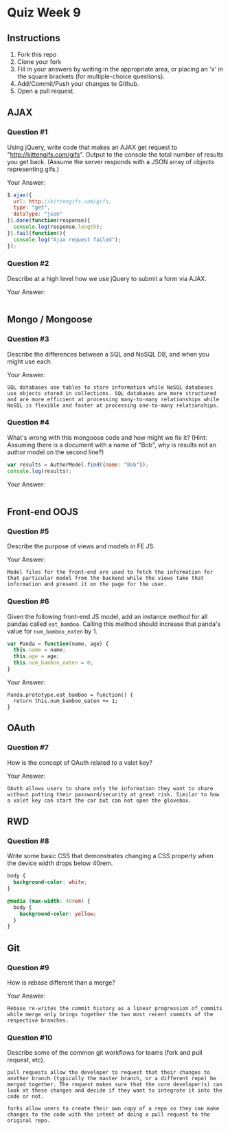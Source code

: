 # Quiz Week 9

## Instructions

1. Fork this repo
2. Clone your fork
3. Fill in your answers by writing in the appropriate area, or placing an 'x' in
the square brackets (for multiple-choice questions).
4. Add/Commit/Push your changes to Github.
5. Open a pull request.

## AJAX

### Question #1

Using jQuery, write code that makes an AJAX get request to "http://kittengifs.com/gifs". Output to the console the total number of results you get back. (Assume the server responds with a JSON array of objects representing gifs.)

Your Answer:
```js
$.ajax({
  url: http://kittengifs.com/gifs,
  type: "get",
  dataType: "json"
}).done(function(response){
  console.log(response.length);
}).fail(function(){
  console.log("Ajax request failed");
});
```

### Question #2

Describe at a high level how we use jQuery to submit a form via AJAX.

Your Answer:
```text

```


## Mongo / Mongoose

### Question #3

Describe the differences between a SQL and NoSQL DB, and when you might use each.

Your Answer:
```text
SQL databases use tables to store information while NoSQL databases use objects stored in collections. SQL databases are more structured and are more efficient at processing many-to-many relationships while NoSQL is flexible and faster at processing one-to-many relationships.
```


### Question #4

What's wrong with this mongoose code and how might we fix it?
(Hint: Assuming there is a document with a name of "Bob", why is results not an author model on the second line?)

```js
var results = AuthorModel.find({name: "Bob"});
console.log(results);
```

Your Answer:
```text

```

## Front-end OOJS

### Question #5

Describe the purpose of views and models in FE JS.

Your Answer:
```text
Model files for the front-end are used to fetch the information for that particular model from the backend while the views take that information and present it on the page for the user.
```

### Question #6

Given the following front-end JS model, add an instance method for all pandas called `eat_bamboo`. Calling this method should increase that panda's value for `num_bamboo_eaten` by 1.

```js
var Panda = function(name, age) {
  this.name = name;
  this.age = age;
  this.num_bamboo_eaten = 0;
}
```

Your Answer:
```text
Panda.prototype.eat_bamboo = function() {
  return this.num_bamboo_eaten += 1;
}
```


## OAuth

### Question #7

How is the concept of OAuth related to a valet key?

Your Answer:
```text
OAuth allows users to share only the information they want to share without putting their password/security at great risk. Similar to how a valet key can start the car but can not open the glovebox.
```


## RWD

### Question #8

Write some basic CSS that demonstrates changing a CSS property when the device width drops below 40rem.

```css
body {
  background-color: white;
}

@media (max-width: 40rem) {
  body {
    background-color: yellow;
  }
}
```

## Git

### Question #9

How is rebase different than a merge?

Your Answer:
```text
Rebase re-writes the commit history as a linear progression of commits while merge only brings together the two most recent commits of the respective branches.
```

### Question #10

Describe some of the common git workflows for teams (fork and pull request, etc).

```text
pull requests allow the developer to request that their changes to another branch (typically the master branch, or a different repo) be merged together. The request makes sure that the core developer(s) can look at these changes and decide if they want to integrate it into the code or not.

forks allow users to create their own copy of a repo so they can make changes to the code with the intent of doing a pull request to the original repo.
```
